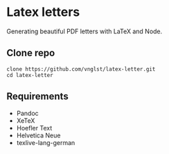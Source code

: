 # Latex letters

Generating beautiful PDF letters with LaTeX and Node.

## Clone repo

````
clone https://github.com/vnglst/latex-letter.git
cd latex-letter
````

## Requirements

- Pandoc
- XeTeX
- Hoefler Text
- Helvetica Neue
- texlive-lang-german